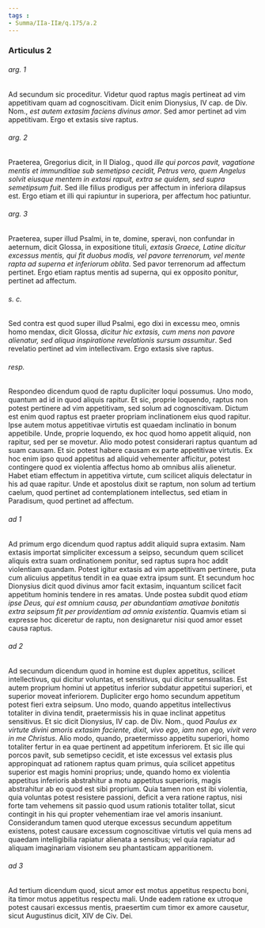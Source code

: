 ```yaml
---
tags : 
- Summa/IIa-IIæ/q.175/a.2
---
```


### Articulus 2

###### arg. 1
Ad secundum sic proceditur. Videtur quod raptus magis pertineat ad vim appetitivam quam ad cognoscitivam. Dicit enim Dionysius, IV cap. de Div. Nom., *est autem extasim faciens divinus amor*. Sed amor pertinet ad vim appetitivam. Ergo et extasis sive raptus.

###### arg. 2
Praeterea, Gregorius dicit, in II Dialog., quod *ille qui porcos pavit, vagatione mentis et immunditiae sub semetipso cecidit, Petrus vero, quem Angelus solvit eiusque mentem in extasi rapuit, extra se quidem, sed supra semetipsum fuit*. Sed ille filius prodigus per affectum in inferiora dilapsus est. Ergo etiam et illi qui rapiuntur in superiora, per affectum hoc patiuntur.

###### arg. 3
Praeterea, super illud Psalmi, in te, domine, speravi, non confundar in aeternum, dicit Glossa, in expositione tituli, *extasis Graece, Latine dicitur excessus mentis, qui fit duobus modis, vel pavore terrenorum, vel mente rapta ad superna et inferiorum oblita*. Sed pavor terrenorum ad affectum pertinet. Ergo etiam raptus mentis ad superna, qui ex opposito ponitur, pertinet ad affectum.

###### s. c.
Sed contra est quod super illud Psalmi, ego dixi in excessu meo, omnis homo mendax, dicit Glossa, *dicitur hic extasis, cum mens non pavore alienatur, sed aliqua inspiratione revelationis sursum assumitur*. Sed revelatio pertinet ad vim intellectivam. Ergo extasis sive raptus.

###### resp.
Respondeo dicendum quod de raptu dupliciter loqui possumus. Uno modo, quantum ad id in quod aliquis rapitur. Et sic, proprie loquendo, raptus non potest pertinere ad vim appetitivam, sed solum ad cognoscitivam. Dictum est enim quod raptus est praeter propriam inclinationem eius quod rapitur. Ipse autem motus appetitivae virtutis est quaedam inclinatio in bonum appetibile. Unde, proprie loquendo, ex hoc quod homo appetit aliquid, non rapitur, sed per se movetur. Alio modo potest considerari raptus quantum ad suam causam. Et sic potest habere causam ex parte appetitivae virtutis. Ex hoc enim ipso quod appetitus ad aliquid vehementer afficitur, potest contingere quod ex violentia affectus homo ab omnibus aliis alienetur. Habet etiam effectum in appetitiva virtute, cum scilicet aliquis delectatur in his ad quae rapitur. Unde et apostolus dixit se raptum, non solum ad tertium caelum, quod pertinet ad contemplationem intellectus, sed etiam in Paradisum, quod pertinet ad affectum.

###### ad 1
Ad primum ergo dicendum quod raptus addit aliquid supra extasim. Nam extasis importat simpliciter excessum a seipso, secundum quem scilicet aliquis extra suam ordinationem ponitur, sed raptus supra hoc addit violentiam quandam. Potest igitur extasis ad vim appetitivam pertinere, puta cum alicuius appetitus tendit in ea quae extra ipsum sunt. Et secundum hoc Dionysius dicit quod divinus amor facit extasim, inquantum scilicet facit appetitum hominis tendere in res amatas. Unde postea subdit quod *etiam ipse Deus, qui est omnium causa, per abundantiam amativae bonitatis extra seipsum fit per providentiam ad omnia existentia*. Quamvis etiam si expresse hoc diceretur de raptu, non designaretur nisi quod amor esset causa raptus.

###### ad 2
Ad secundum dicendum quod in homine est duplex appetitus, scilicet intellectivus, qui dicitur voluntas, et sensitivus, qui dicitur sensualitas. Est autem proprium homini ut appetitus inferior subdatur appetitui superiori, et superior moveat inferiorem. Dupliciter ergo homo secundum appetitum potest fieri extra seipsum. Uno modo, quando appetitus intellectivus totaliter in divina tendit, praetermissis his in quae inclinat appetitus sensitivus. Et sic dicit Dionysius, IV cap. de Div. Nom., quod *Paulus ex virtute divini amoris extasim faciente, dixit, vivo ego, iam non ego, vivit vero in me Christus*. Alio modo, quando, praetermisso appetitu superiori, homo totaliter fertur in ea quae pertinent ad appetitum inferiorem. Et sic ille qui porcos pavit, sub semetipso cecidit, et iste excessus vel extasis plus appropinquat ad rationem raptus quam primus, quia scilicet appetitus superior est magis homini proprius; unde, quando homo ex violentia appetitus inferioris abstrahitur a motu appetitus superioris, magis abstrahitur ab eo quod est sibi proprium. Quia tamen non est ibi violentia, quia voluntas potest resistere passioni, deficit a vera ratione raptus, nisi forte tam vehemens sit passio quod usum rationis totaliter tollat, sicut contingit in his qui propter vehementiam irae vel amoris insaniunt. Considerandum tamen quod uterque excessus secundum appetitum existens, potest causare excessum cognoscitivae virtutis vel quia mens ad quaedam intelligibilia rapiatur alienata a sensibus; vel quia rapiatur ad aliquam imaginariam visionem seu phantasticam apparitionem.

###### ad 3
Ad tertium dicendum quod, sicut amor est motus appetitus respectu boni, ita timor motus appetitus respectu mali. Unde eadem ratione ex utroque potest causari excessus mentis, praesertim cum timor ex amore causetur, sicut Augustinus dicit, XIV de Civ. Dei.

